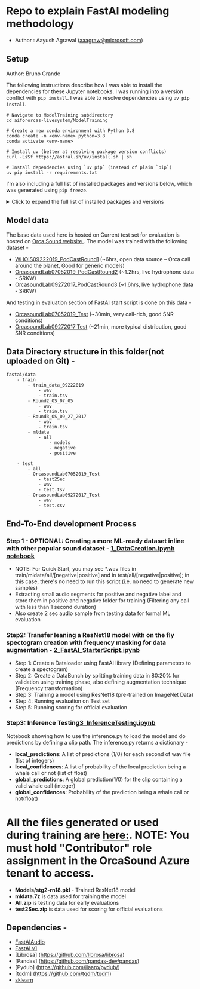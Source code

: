 # Repo to explain FastAI modeling methodology
- Author : Aayush Agrawal (aaagraw@microsoft.com)

## Setup

Author: Bruno Grande

The following instructions describe how I was able to install the dependencies for these Jupyter notebooks. I was running into a version conflict with `pip install`. I was able to resolve dependencies using `uv pip install`.

```console
# Navigate to ModelTraining subdirectory
cd aifororcas-livesystem/ModelTraining

# Create a new conda environment with Python 3.8
conda create -n <env-name> python=3.8
conda activate <env-name>

# Install uv (better at resolving package version conflicts)
curl -LsSf https://astral.sh/uv/install.sh | sh

# Install dependencies using `uv pip` (instead of plain `pip`)
uv pip install -r requirements.txt
```

I'm also including a full list of installed packages and versions below, which was generated using `pip freeze`.

<details>
    <summary>Click to expand the full list of installed packages and versions</summary>

```plaintext
annotated-types==0.7.0
asttokens==2.4.1
attrs==24.2.0
audioread==3.0.1
backcall==0.2.0
beautifulsoup4==4.12.3
bleach==6.1.0
blis==0.7.11
Bottleneck==1.4.0
catalogue==2.0.10
certifi==2024.8.30
cffi==1.17.1
charset-normalizer==3.4.0
click==8.1.7
cloudpathlib==0.20.0
comm==0.2.2
confection==0.1.5
contourpy==1.1.1
cycler==0.12.1
cymem==2.0.8
debugpy==1.8.8
decorator==5.1.1
defusedxml==0.7.1
docopt==0.6.2
executing==2.1.0
fastai==1.0.61
fastai_audio @ git+https://github.com/fastaudio/fastai_audio@3730194a0ed14e142416f60e71effa6e28058b60
fastjsonschema==2.20.0
fastprogress==1.0.3
fire==0.7.0
fonttools==4.54.1
future==1.0.0
idna==3.10
importlib_metadata==8.5.0
importlib_resources==6.4.5
ipykernel==6.29.5
ipython==8.12.3
jedi==0.19.1
Jinja2==3.1.4
joblib==1.4.2
jsonschema==4.23.0
jsonschema-specifications==2023.12.1
jupyter_client==8.6.3
jupyter_core==5.7.2
jupyterlab_pygments==0.3.0
kiwisolver==1.4.7
langcodes==3.4.1
language_data==1.2.0
lazy_loader==0.4
librosa==0.10.0
llvmlite==0.41.1
marisa-trie==1.2.1
markdown-it-py==3.0.0
MarkupSafe==2.1.5
matplotlib==3.7.5
matplotlib-inline==0.1.7
mdurl==0.1.2
mistune==3.0.2
msgpack==1.1.0
murmurhash==1.0.10
nbclient==0.10.0
nbconvert==7.16.4
nbformat==5.10.4
nest-asyncio==1.6.0
numba==0.58.1
numexpr==2.8.6
numpy==1.24.4
nvidia-ml-py3==7.352.0
packaging==24.2
pandas==2.0.3
pandocfilters==1.5.1
parso==0.8.4
pexpect==4.9.0
pickleshare==0.7.5
pillow==10.4.0
pipreqs==0.5.0
pkgutil_resolve_name==1.3.10
platformdirs==4.3.6
pooch==1.8.2
preshed==3.0.9
prompt_toolkit==3.0.48
psutil==6.1.0
ptyprocess==0.7.0
pure_eval==0.2.3
pycparser==2.22
pydantic==2.9.2
pydantic_core==2.23.4
pydub==0.24.1
Pygments==2.18.0
pyparsing==3.1.4
python-dateutil==2.9.0.post0
pytz==2024.2
PyYAML==6.0.2
pyzmq==26.2.0
referencing==0.35.1
requests==2.32.3
rich==13.9.4
rpds-py==0.20.1
scikit-learn==1.3.2
scipy==1.10.1
shellingham==1.5.4
six==1.16.0
smart-open==7.0.5
soundfile==0.12.1
soupsieve==2.6
soxr==0.3.7
spacy==3.7.5
spacy-legacy==3.0.12
spacy-loggers==1.0.5
srsly==2.4.8
stack-data==0.6.3
termcolor==2.4.0
thinc==8.2.5
threadpoolctl==3.5.0
tinycss2==1.4.0
torch==1.6.0+cu92
torchaudio==0.6.0
torchvision==0.7.0+cu92
tornado==6.4.1
tqdm==4.67.0
traitlets==5.14.3
typer==0.13.0
typing_extensions==4.12.2
tzdata==2024.2
urllib3==2.2.3
wasabi==1.1.3
wcwidth==0.2.13
weasel==0.4.1
webencodings==0.5.1
wrapt==1.16.0
yarg==0.1.9
zipp==3.20.2
```

</details>

## Model data 
The base data used here is hosted on Current test set for evaluation is hosted on [Orca Sound website ](https://github.com/orcasound/orcadata/wiki/Pod.Cast-data-archive#test-sets). The model was trained with the following dataset -

- [WHOIS09222019_PodCastRound1](https://github.com/orcasound/orcadata/wiki/Pod.Cast-data-archive#WHOIS_PodCastRound1) (~6hrs, open data source – Orca call around the planet, Good for generic models)
- [OrcasoundLab07052019_PodCastRound2](https://github.com/orcasound/orcadata/wiki/Pod.Cast-data-archive#OrcasoundLab07052019_PodCastRound2) (~1.2hrs, live hydrophone data - SRKW)
- [OrcasoundLab09272017_PodCastRound3](https://github.com/orcasound/orcadata/wiki/Pod.Cast-data-archive#OrcasoundLab09272017_PodCastRound3) (~1.6hrs, live hydrophone data - SRKW)

And testing in evaluation section of FastAI start script is done on this data - 
- [OrcasoundLab07052019_Test](https://github.com/orcasound/orcadata/wiki/Pod.Cast-data-archive#OrcasoundLab07052019_Test) (~30min, very call-rich, good SNR conditions)
- [OrcasoundLab09272017_Test](https://github.com/orcasound/orcadata/wiki/Pod.Cast-data-archive#OrcasoundLab07052019_Test) (~21min, more typical distribution, good SNR conditions)

## Data Directory structure in this folder(not uploaded on Git) -

```
fastai/data
    - train
        - train_data_09222019
            - wav
            - train.tsv
        - Round2_OS_07_05
            - wav
            - train.tsv
        - Round3_OS_09_27_2017
            - wav
            - train.tsv
        - mldata
            - all
                - models
                - negative
                - positive

    - test
        - all
        - OrcasoundLab07052019_Test
            - test2Sec
            - wav
            - test.tsv
        - OrcasoundLab09272017_Test
            - wav
            - test.csv
```

## End-To-End development Process

### **Step 1 - OPTIONAL**: Creating a more ML-ready dataset inline with other popular sound dataset - [1_DataCreation.ipynb notebook]()
- NOTE: For Quick Start, you may see *.wav files in train/mldata/all/[negative|positive] and in test/all/[negative|positive]; in this case, there's no need to run this script (i.e. no need to generate new samples)
- Extracting small audio segments for positive and negative label and store them in positive and negative folder for training  (Filtering any call with less than 1 second duration)
- Also create 2 sec audio sample from testing data for formal ML evaluation

### **Step2**: Transfer leaning a ResNet18 model with on the fly spectogram creation with frequency masking for data augmentation - [2_FastAI_StarterScript.ipynb]()
- Step 1: Create a Dataloader using FastAI library (Defining parameters to create a spectogram)
- Step 2: Create a DataBunch by splitting training data in 80:20% for validation using training phase, also defining augmentation technique (Frequency transformation)
- Step 3: Training a model using ResNet18 (pre-trained on ImageNet Data)
- Step 4: Running evaluation on Test set
- Step 5: Running scoring for official evaluation

### **Step3**: Inference Testing[3_InferenceTesting.ipynb]()
Notebook showing how to use the inference.py to load the model and do predictions by defining a clip path.
The inference.py returns a dictionary -
- **local_predictions**: A list of predictions (1/0) for each second of wav file (list of integers)
- **local_confidences**: A list of probability of the local prediction being a whale call or not (list of float)
- **global_predictions**: A global prediction(1/0) for the clip containing a valid whale call (integer)
- **global_confidences**: Probability of the prediction being a whale call or not(float)

# All the files generated or used during training are [here:](https://portal.azure.com/#@adminorcasound.onmicrosoft.com/resource/subscriptions/c65c3881-6d6b-4210-94db-5301ef484f17/resourceGroups/mldev/providers/Microsoft.Storage/storageAccounts/storagesnap/overview). NOTE: You must hold "Contributor" role assignment in the OrcaSound Azure tenant to access.
- **Models/stg2-rn18.pkl** - Trained ResNet18 model
- **mldata.7z** is data used for training the model
- **All.zip** is testing data for early evaluations
- **test2Sec.zip** is data used for scoring for official evaluations

## Dependencies -
- [FastAIAudio](https://github.com/mogwai/fastai_audio)
- [FastAI v1](https://github.com/fastai/fastai/blob/master/README.md#installation)
- [Librosa] (https://github.com/librosa/librosa)
- [Pandas] (https://github.com/pandas-dev/pandas)
- [Pydub] (https://github.com/jiaaro/pydub/)
- [tqdm] (https://github.com/tqdm/tqdm)
- [sklearn](https://scikit-learn.org/stable/install.html)
